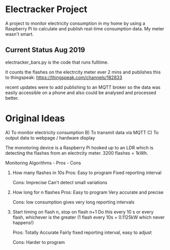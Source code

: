 Electracker Project
===================

A project to monitor electricity consumption in my home by using a Raspberry Pi to calculate and publish real-time consumption data. My meter wasn't smart.

Current Status Aug 2019
-----------------------

electracker_bars.py is the code that runs fulltime.

It counts the flashes on the electrcity meter ever 2 mins and publishes this to thingspeak:
https://thingspeak.com/channels/182833

recent updates were to add publishing to an MQTT broker so the data was easily accessible on a phone and also could be analysed and processed better.








Original Ideas
==============

A) To monitor electricity consumption
B) To transmit data via MQTT
C) To output data to webpage / hardware display


The monotoring device is a Raspberry Pi hooked up to an LDR which is detecting
the flashes from an electrcity meter. 3200 flashes = 1kWh.  

Monitoring Algorithms - Pros - Cons

1) How many flashes in 10s
	Pros:
	Easy to program
	Fixed reporting interval
	

	Cons:
	Imprecise
	Can't detect small variations
	
2) How long for n flashes
	Pros:
	Easy to program
	Very accurate and precise

	Cons:
	low consumption gives very long reporting intervals

3) Start timing  on flash n, stop on flash n+1
   Do this every 10 s or every flash, whichever is the greater
   (1 flash every 10s = 0.1125kW which never happens!)

	Pros:
	Totally Accurate
	Fairly fixed reporting interval, easy to adjust
	
	Cons:
	Harder to program



